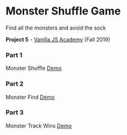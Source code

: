 # Monster Shuffle Game
Find all the monsters and avoid the sock

**Project 5** - [Vanilla JS Academy](https://vanillajsacademy.com/) (Fall 2019)


### Part 1
Monster Shuffle [Demo](https://letioneill.github.io/monster-find/01-monster-shuffle.html)

### Part 2
Monster Find [Demo](https://letioneill.github.io/monster-find/02-monster-find.html)

### Part 3
Monster Track Wins  [Demo](https://letioneill.github.io/monster-find/03-monster-track-wins.html)
